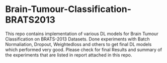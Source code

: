 # Brain-Tumour-Classification-BRATS2013
This repo contains implementation of various DL models for Brain Tumour Classification on BRATS-2013 Datasets. 
Done experiments with Batch Normaliation, Dropout, Weightedloss and others to get final DL models which performed very good. 
Please check for final Results and summary of the experiments that are listed in report attached in this repo.
